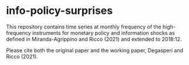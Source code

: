 # info-policy-surprises
This repository contains time series at monthly frequency of the high-frequency instruments for monetary policy and information shocks as defined in Miranda-Agrippino and Ricco (2021) and extended to 2018:12.

Please cite both the original paper and the working paper, Degasperi and Ricco (2021).
